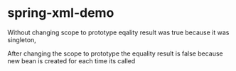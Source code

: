 # spring-xml-demo
Without changing scope to prototype eqality result was true because it was singleton,

After changing the scope to prototype the equality result is false because new bean is created for each time its called